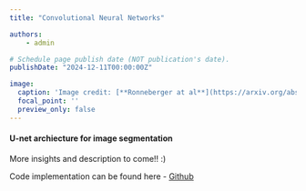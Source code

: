 ```yaml
---
title: "Convolutional Neural Networks"

authors:
    - admin

# Schedule page publish date (NOT publication's date).
publishDate: "2024-12-11T00:00:00Z"

image:
  caption: 'Image credit: [**Ronneberger at al**](https://arxiv.org/abs/1505.04597/)'
  focal_point: ''
  preview_only: false
---
```

#### U-net archiecture for image segmentation

More insights and description to come!! :)

<p>Code implementation can be found here - <a href='https://github.com/JeonHoKang/Image-Segmentation-with-Unet'>Github</a></p> 
